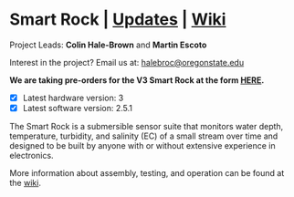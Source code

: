 # Smart Rock | [Updates](https://github.com/OPEnSLab-OSU/OPEnS-Lab-Home/wiki/smart-rock-updates) | [Wiki](https://github.com/OPEnSLab-OSU/SmartRock/wiki)
Project Leads: **Colin Hale-Brown** and **Martin Escoto**

Interest in the project? Email us at: halebroc@oregonstate.edu

**We are taking pre-orders for the V3 Smart Rock at the form [HERE](https://forms.gle/heTsUhmxyKFWzNU9A).**

- [x] Latest hardware version: 3
- [x] Latest software version: 2.5.1

The Smart Rock is a submersible sensor suite that monitors water depth, temperature, turbidity, and salinity (EC) of a small stream over time and designed to be built by anyone with or without extensive experience in electronics.

More information about assembly, testing, and operation can be found at the [wiki](https://github.com/OPEnSLab-OSU/SmartRock/wiki).
